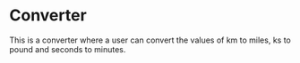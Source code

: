 # Converter
This is a converter where a user can convert the values of km to miles, ks to pound and seconds to minutes.
